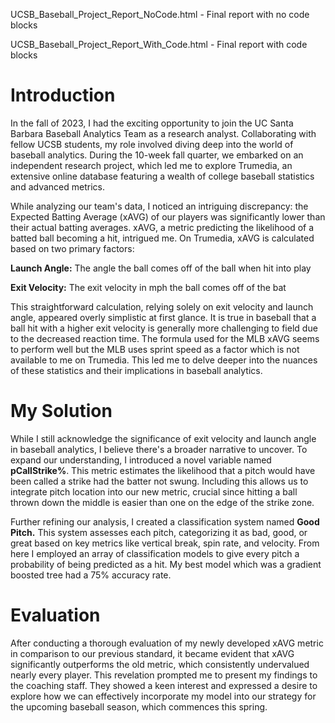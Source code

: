 UCSB_Baseball_Project_Report_NoCode.html - Final report with no code blocks

UCSB_Baseball_Project_Report_With_Code.html - Final report with code blocks

# Introduction
In the fall of 2023, I had the exciting opportunity to join the UC Santa Barbara Baseball Analytics Team as a research analyst. Collaborating with fellow UCSB students, my role involved diving deep into the world of baseball analytics. During the 10-week fall quarter, we embarked on an independent research project, which led me to explore Trumedia, an extensive online database featuring a wealth of college baseball statistics and advanced metrics.

While analyzing our team's data, I noticed an intriguing discrepancy: the Expected Batting Average (xAVG) of our players was significantly lower than their actual batting averages. xAVG, a metric predicting the likelihood of a batted ball becoming a hit, intrigued me. On Trumedia, xAVG is calculated based on two primary factors:


**Launch Angle:** The angle the ball comes off of the ball when hit into play

**Exit Velocity:** The exit velocity in mph the ball comes off of the bat

This straightforward calculation, relying solely on exit velocity and launch angle, appeared overly simplistic at first glance. It is true in baseball that a ball hit with a higher exit velocity is generally more challenging to field due to the decreased reaction time. The formula used for the MLB xAVG seems to perform well but the MLB uses sprint speed as a factor which is not available to me on Trumedia. This led me to delve deeper into the nuances of these statistics and their implications in baseball analytics.

# My Solution
While I still acknowledge the significance of exit velocity and launch angle in baseball analytics, I believe there's a broader narrative to uncover. To expand our understanding, I introduced a novel variable named **pCallStrike%**. This metric estimates the likelihood that a pitch would have been called a strike had the batter not swung. Including this allows us to integrate pitch location into our new metric, crucial since hitting a ball thrown down the middle is easier than one on the edge of the strike zone.

Further refining our analysis, I created a classification system named **Good Pitch.** This system assesses each pitch, categorizing it as bad, good, or great based on key metrics like vertical break, spin rate, and velocity.
From here I employed an array of classification models to give every pitch a probability of being predicted as a hit. My best model which was a gradient boosted tree had a 75% accuracy rate.

# Evaluation
After conducting a thorough evaluation of my newly developed xAVG metric in comparison to our previous standard, it became evident that xAVG significantly outperforms the old metric, which consistently undervalued nearly every player. This revelation prompted me to present my findings to the coaching staff. They showed a keen interest and expressed a desire to explore how we can effectively incorporate my model into our strategy for the upcoming baseball season, which commences this spring.
